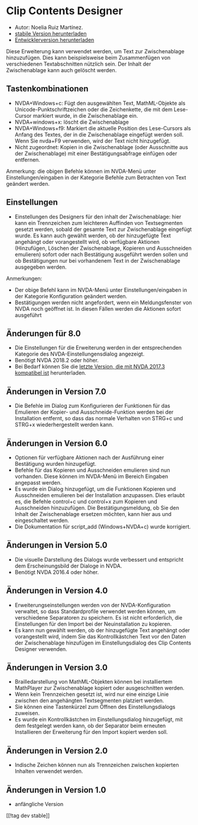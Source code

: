 # Clip Contents Designer #

*	Autor: Noelia Ruiz Martínez.
*	[stabile Version herunterladen][1]
*	[Entwicklerversion herunterladen][2]

Diese Erweiterung kann verwendet werden, um Text zur Zwischenablage
hinzuzufügen. Dies kann beispielsweise beim Zusammenfügen von verschiedenen
Textabschnitten nützlich sein.  Der Inhalt der Zwischenablage kann auch
gelöscht werden.

## Tastenkombinationen ##
*	NVDA+Windows+c: Fügt den ausgewählten Text, MathML-Objekte als
  Unicode-Punktschriftzeichen oder die Zeichenkette, die mit dem Lese-Cursor
  markiert wurde, in die Zwischenablage ein.
*	NVDA+windows+x: löscht die Zwischenablage
*	NVDA+Windows+f9: Markiert die aktuelle Position des Lese-Cursors als Anfang des Textes, der in die Zwischenablage eingefügt werden soll. Wenn Sie nvda+F9 verwenden, wird der Text nicht hinzugefügt. 
*	 Nicht zugeordnet: Kopien in die Zwischenablage (oder Ausschnitte aus der Zwischenablage) mit einer Bestätigungsabfrage einfügen oder entfernen. 

Anmerkung: die obigen Befehle können im NVDA-Menü unter
Einstellungen/eingaben in der Kategorie Befehle zum Betrachten von Text
geändert werden.

## Einstellungen ##
*	 Einstellungen des Designers für den inhalt der Zwischenablage: hier kann ein Trennzeichen zum leichteren Auffinden von Textsegmenten gesetzt werden, sobald der gesamte Text zur Zwischenablage eingefügt wurde. Es kann auch gewählt werden, ob der hinzugefügte Text angehängt oder vorangestellt wird, ob verfügbare Aktionen (Hinzufügen, Löschen der Zwischenablage, Kopieren und Ausschneiden emulieren) sofort oder nach Bestätigung ausgeführt werden sollen und ob Bestätigungen nur bei vorhandenem Text in der Zwischenablage ausgegeben werden. 

Anmerkungen:

*	Der obige Befehl kann im NVDA-Menü unter Einstellungen/eingaben in der
  Kategorie Konfiguration geändert werden.
*	Bestätigungen werden nicht angefordert, wenn ein Meldungsfenster von NVDA
  noch geöffnet ist. In diesen Fällen werden die Aktionen sofort ausgeführt

## Änderungen für 8.0 ##

* Die Einstellungen für die Erweiterung werden in der entsprechenden
  Kategorie des NVDA-Einstellungensdialog angezeigt.
* Benötigt NVDA 2018.2 oder höher.
* Bei Bedarf können Sie die [letzte Version, die mit NVDA 2017.3 kompatibel
  ist][3] herunterladen.

## Änderungen in Version 7.0

* Die Befehle im Dialog zum Konfigurieren der Funktionen für das Emulieren
  der Kopier- und Ausschneide-Funktion  werden bei der Installation
  entfernt, so dass das normale Verhalten von STRG+c und STRG+x
  wiederhergestellt werden kann.

## Änderungen in Version 6.0

*	 Optionen für verfügbare Aktionen nach der Ausführung einer Bestätigung  wurden hinzugefügt. 
*	 Befehle für das Kopieren und Ausschneiden emulieren sind nun vorhanden. Diese können im NVDA-Menü im Bereich Eingaben angepasst werden. 
*	 Es wurde ein Dialog hinzugefügt, um die Funktionen Kopieren und Ausschneiden emulieren bei der Installation anzupassen. Dies erlaubt es, die Befehle control+c und control+x zum Kopieren und Ausschneiden hinzuzufügen. Die Bestätigungsmeldung, ob Sie den Inhalt der Zwischenablage ersetzen möchten, kann hier aus und eingeschaltet werden. 
*	 Die Dokumentation für script_add (Windows+NVDA+c) wurde korrigiert. 

## Änderungen in Version 5.0 ##

*	Die visuelle Darstellung des Dialogs wurde verbessert und entspricht dem
  Erscheinungsbild der Dialoge in NVDA.
*	Benötigt NVDA 2016.4 oder höher.

## Änderungen in Version 4.0 ##
*	Erweiterungseinstellungen werden von der NVDA-Konfiguration verwaltet, so
  dass Standardprofile verwendet werden können, um verschiedene Separatoren
  zu speichern. Es ist nicht erforderlich, die Einstellungen für den Import
  bei der Neuinstallation zu kopieren.
*	Es kann nun gewählt werden, ob der hinzugefügte Text angehängt oder
  vorangestellt wird, indem Sie das Kontrollkästchen Text vor den Daten der
  Zwischenablage hinzufügen im Einstellungsdialog des Clip Contents Designer
  verwenden.

## Änderungen in Version 3.0 ##
*	Brailledarstellung von MathML-Objekten können bei installiertem MathPlayer
  zur Zwischenablage kopiert oder ausgeschnitten werden.
*	Wenn kein Trennzeichen gesetzt ist, wird nur eine einzige Linie zwischen
  den angehängten Textsegmenten platziert werden.
*	Sie können eine Tastenkürzel zum Öffnen des Einstellungsdialogs zuweisen.
*	Es wurde ein Kontrollkästchen im Einstellungsdialog hinzugefügt, mit dem
  festgelegt werden kann, ob der Separator beim erneuten Installieren der
  Erweiterung für den Import kopiert werden soll.

## Änderungen in Version 2.0 ##
*	Indische Zeichen können nun als Trennzeichen zwischen kopierten Inhalten
  verwendet werden.

## Änderungen in Version 1.0 ##
*	anfängliche Version


[[!tag dev stable]]

[1]: http://addons.nvda-project.org/files/get.php?file=ccd

[2]: http://addons.nvda-project.org/files/get.php?file=ccd-dev

[3]:
https://github.com/nvdaes/clipContentsDesigner/releases/download/7.2/clipContentsDesigner-7.2.nvda-addon
